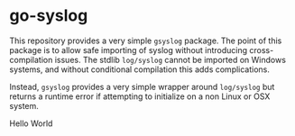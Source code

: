 go-syslog
=========

This repository provides a very simple `gsyslog` package. The point of this
package is to allow safe importing of syslog without introducing cross-compilation
issues. The stdlib `log/syslog` cannot be imported on Windows systems, and without
conditional compilation this adds complications.

Instead, `gsyslog` provides a very simple wrapper around `log/syslog` but returns
a runtime error if attempting to initialize on a non Linux or OSX system.

Hello World
